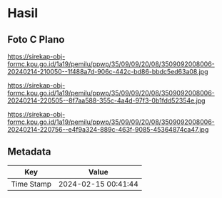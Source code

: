 # Hasil

## Foto C Plano

https://sirekap-obj-formc.kpu.go.id/1a19/pemilu/ppwp/35/09/09/20/08/3509092008006-20240214-210050--1f488a7d-906c-442c-bd86-bbdc5ed63a08.jpg

https://sirekap-obj-formc.kpu.go.id/1a19/pemilu/ppwp/35/09/09/20/08/3509092008006-20240214-220505--8f7aa588-355c-4a4d-97f3-0b1fdd52354e.jpg

https://sirekap-obj-formc.kpu.go.id/1a19/pemilu/ppwp/35/09/09/20/08/3509092008006-20240214-220756--e4f9a324-889c-463f-9085-45364874ca47.jpg


## Metadata

| Key        | Value               |
| ---------- | ------------------- |
| Time Stamp | 2024-02-15 00:41:44 |



